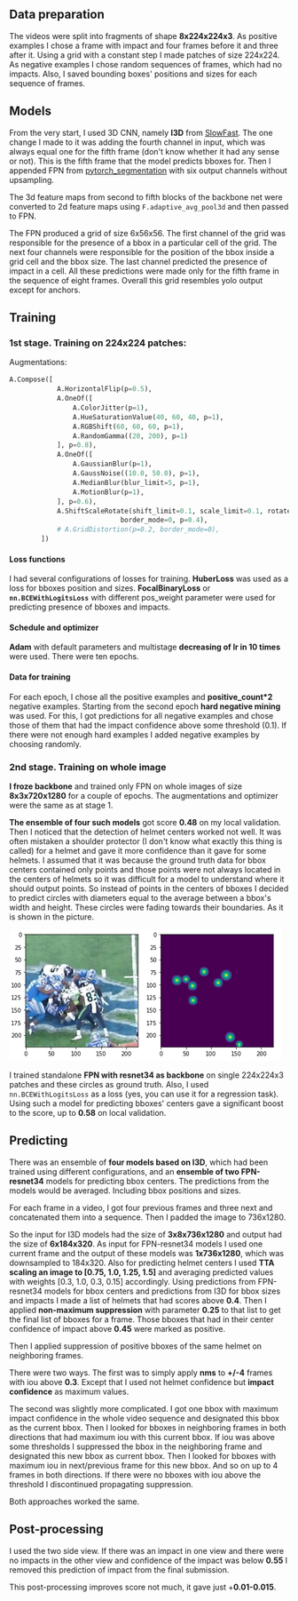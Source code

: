 ## Data preparation
The videos were split into fragments of shape **8х224х224х3**. As positive examples I chose a frame with impact and four frames before it and three after it. Using a grid with a constant step I made patches of size 224x224. As negative examples I chose random sequences of frames, which had no impacts. Also, I saved bounding boxes' positions and sizes for each sequence of frames.

## Models
From the very start, I used 3D CNN, namely **I3D** from [SlowFast](https://github.com/facebookresearch/SlowFast). The one change I made to it was adding the fourth channel in input, which was always equal one for the fifth frame (don't know whether it had any sense or not). This is the fifth frame that the model predicts bboxes for. Then I appended FPN from [pytorch_segmentation](https://github.com/qubvel/segmentation_models.pytorch) with six output channels without upsampling.

The 3d feature maps from second to fifth blocks of the backbone net were converted to 2d feature maps using `F.adaptive_avg_pool3d` and then passed to FPN.

The FPN produced a grid of size 6x56x56. The first channel of the grid was responsible for the presence of a bbox in a particular cell of the grid. The next four channels were responsible for the position of the bbox inside a grid cell and the bbox size. The last channel predicted the presence of impact in a cell. All these predictions were made only for the fifth frame in the sequence of eight frames. Overall this grid resembles yolo output except for anchors.

## Training
### 1st stage. Training on 224x224 patches:
Augmentations:
```python
A.Compose([
            A.HorizontalFlip(p=0.5),
            A.OneOf([
                A.ColorJitter(p=1),
                A.HueSaturationValue(40, 60, 40, p=1),
                A.RGBShift(60, 60, 60, p=1),
                A.RandomGamma((20, 200), p=1)
            ], p=0.8),
            A.OneOf([
                A.GaussianBlur(p=1),
                A.GaussNoise((10.0, 50.0), p=1),
                A.MedianBlur(blur_limit=5, p=1),
                A.MotionBlur(p=1),
            ], p=0.6),
            A.ShiftScaleRotate(shift_limit=0.1, scale_limit=0.1, rotate_limit=0,
                            border_mode=0, p=0.4),
            # A.GridDistortion(p=0.2, border_mode=0),
        ])
```
#### Loss functions
I had several configurations of losses for training.
**HuberLoss** was used as a loss for bboxes position and sizes. **FocalBinaryLoss** or **`nn.BCEWithLogitsLoss`** with different pos_weight parameter were used for predicting presence of bboxes and impacts.

#### Schedule and optimizer
**Adam** with default parameters and multistage **decreasing of lr in 10 times** were used. There were ten epochs.
#### Data for training
For each epoch, I chose all the positive examples and **positive_count*2** negative examples. Starting from the second epoch **hard negative mining** was used. For this, I got predictions for all negative examples and chose those of them that had the impact confidence above some threshold (0.1). If there were not enough hard examples I added negative examples by choosing randomly.

### 2nd stage. Training on whole image
**I froze backbone** and trained only FPN on whole images of size **8x3x720x1280** for a couple of epochs. The augmentations and optimizer were the same as at stage 1.

**The ensemble of four such models** got score **0.48** on my local validation.
Then I noticed that the detection of helmet centers worked not well. It was often mistaken a shoulder protector (I don't know what exactly this thing is called) for a helmet and gave it more confidence than it gave for some helmets.
I assumed that it was because the ground truth data for bbox centers contained only points and those points were not always located in the centers of helmets so it was difficult for a model to understand where it should output points. So instead of points in the centers of bboxes I decided to predict circles with diameters equal to the average between a bbox's width and height. These circles were fading towards their boundaries. As it is shown in the picture.

![Helmets' circles](./assets/helmet_circles.png)

I trained standalone **FPN with resnet34 as backbone** on single 224x224x3 patches and these circles as ground truth. Also, I used `nn.BCEWithLogitsLoss` as a loss (yes, you can use it for a regression task). Using such a model for predicting bboxes' centers gave a significant boost to the score, up to **0.58** on local validation.

## Predicting
There was an ensemble of **four models based on I3D**, which had been trained using different configurations, and an **ensemble of two FPN-resnet34** models for predicting bbox centers. The predictions from the models would be averaged. Including bbox positions and sizes.

For each frame in a video, I got four previous frames and three next and concatenated them into a sequence. Then I padded the image to 736x1280.

So the input for I3D models had the size of **3x8x736x1280** and output had the size of **6x184x320**. As input for FPN-resnet34 models I used one current frame and the output of these models was **1х736х1280**, which was downsampled to 184x320. Also for predicting helmet centers I used **TTA** **scaling an image to \[0.75, 1.0, 1.25, 1.5\]** and averaging predicted values with weights \[0.3, 1.0, 0.3, 0.15\] accordingly.
Using predictions from FPN-resnet34 models for bbox centers and predictions from I3D for bbox sizes and impacts I made a list of helmets that had scores above **0.4**. Then I applied **non-maximum suppression** with parameter **0.25** to that list to get the final list of bboxes for a frame. Those bboxes that had in their center confidence of impact above **0.45** were marked as positive.

Then I applied suppression of positive bboxes of the same helmet on neighboring frames.

There were two ways. The first was to simply apply **nms** to **+/-4** frames with iou above **0.3**. Except that I used not helmet confidence but **impact confidence** as maximum values.

The second was slightly more complicated. I got one bbox with maximum impact confidence in the whole video sequence and designated this bbox as the current bbox. Then I looked for bboxes in neighboring frames in both directions that had maximum iou with this current bbox. If iou was above some thresholds I suppressed the bbox in the neighboring frame and designated this new bbox as current bbox. Then I looked for bboxes with maximum iou in next/previous frame for this new bbox. And so on up to 4 frames in both directions. If there were no bboxes with iou above the threshold I discontinued propagating suppression.

Both approaches worked the same.

## Post-processing
I used the two side view. If there was an impact in one view and there were no impacts in the other view and confidence of the impact was below **0.55** I removed this prediction of impact from the final submission.

This post-processing improves score not much, it gave just +**0.01-0.015**.
